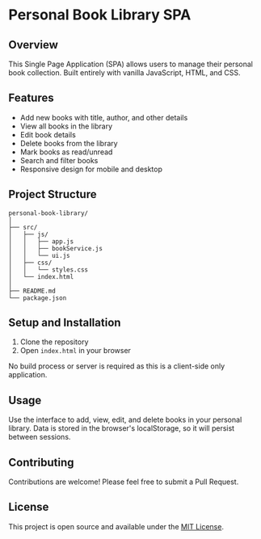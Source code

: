 # Personal Book Library SPA

## Overview
This Single Page Application (SPA) allows users to manage their personal book collection. Built entirely with vanilla JavaScript, HTML, and CSS.

## Features
- Add new books with title, author, and other details
- View all books in the library
- Edit book details
- Delete books from the library
- Mark books as read/unread
- Search and filter books
- Responsive design for mobile and desktop

## Project Structure
```
personal-book-library/
│
├── src/
│   ├── js/
│   │   ├── app.js
│   │   ├── bookService.js
│   │   └── ui.js
│   ├── css/
│   │   └── styles.css
│   └── index.html
│
├── README.md
└── package.json
```

## Setup and Installation
1. Clone the repository
2. Open `index.html` in your browser

No build process or server is required as this is a client-side only application.

## Usage
Use the interface to add, view, edit, and delete books in your personal library. Data is stored in the browser's localStorage, so it will persist between sessions.

## Contributing
Contributions are welcome! Please feel free to submit a Pull Request.

## License
This project is open source and available under the [MIT License](LICENSE).